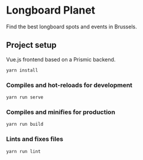 # Longboard Planet

Find the best longboard spots and events in Brussels.

## Project setup

Vue.js frontend based on a Prismic backend.

```
yarn install
```

### Compiles and hot-reloads for development
```
yarn run serve
```

### Compiles and minifies for production
```
yarn run build
```

### Lints and fixes files
```
yarn run lint
```

